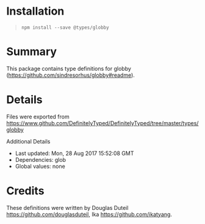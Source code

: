 # Installation
> `npm install --save @types/globby`

# Summary
This package contains type definitions for globby (https://github.com/sindresorhus/globby#readme).

# Details
Files were exported from https://www.github.com/DefinitelyTyped/DefinitelyTyped/tree/master/types/globby

Additional Details
 * Last updated: Mon, 28 Aug 2017 15:52:08 GMT
 * Dependencies: glob
 * Global values: none

# Credits
These definitions were written by Douglas Duteil <https://github.com/douglasduteil>, Ika <https://github.com/ikatyang>.
